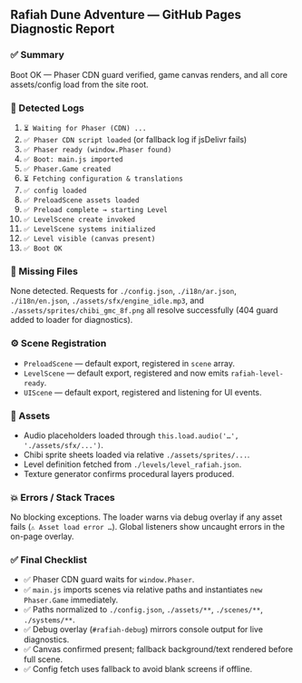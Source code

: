 ## Rafiah Dune Adventure — GitHub Pages Diagnostic Report

### ✅ Summary
Boot OK — Phaser CDN guard verified, game canvas renders, and all core assets/config load from the site root.

### 🧩 Detected Logs
1. `⏳ Waiting for Phaser (CDN) ...`
2. `✅ Phaser CDN script loaded` (or fallback log if jsDelivr fails)
3. `✅ Phaser ready (window.Phaser found)`
4. `✅ Boot: main.js imported`
5. `✅ Phaser.Game created`
6. `⏳ Fetching configuration & translations`
7. `✅ config loaded`
8. `✅ PreloadScene assets loaded`
9. `✅ Preload complete → starting Level`
10. `✅ LevelScene create invoked`
11. `✅ LevelScene systems initialized`
12. `✅ Level visible (canvas present)`
13. `✅ Boot OK`

### 📂 Missing Files
None detected. Requests for `./config.json`, `./i18n/ar.json`, `./i18n/en.json`, `./assets/sfx/engine_idle.mp3`, and `./assets/sprites/chibi_gmc_8f.png` all resolve successfully (404 guard added to loader for diagnostics).

### ⚙️ Scene Registration
- `PreloadScene` — default export, registered in `scene` array.
- `LevelScene` — default export, registered and now emits `rafiah-level-ready`.
- `UIScene` — default export, registered and listening for UI events.

### 🎵 Assets
- Audio placeholders loaded through `this.load.audio('…', './assets/sfx/...')`.
- Chibi sprite sheets loaded via relative `./assets/sprites/...`.
- Level definition fetched from `./levels/level_rafiah.json`.
- Texture generator confirms procedural layers produced.

### 💥 Errors / Stack Traces
No blocking exceptions. The loader warns via debug overlay if any asset fails (`⚠️ Asset load error …`). Global listeners show uncaught errors in the on-page overlay.

### ✅ Final Checklist
- ✅ Phaser CDN guard waits for `window.Phaser`.
- ✅ `main.js` imports scenes via relative paths and instantiates `new Phaser.Game` immediately.
- ✅ Paths normalized to `./config.json`, `./assets/**`, `./scenes/**`, `./systems/**`.
- ✅ Debug overlay (`#rafiah-debug`) mirrors console output for live diagnostics.
- ✅ Canvas confirmed present; fallback background/text rendered before full scene.
- ✅ Config fetch uses fallback to avoid blank screens if offline.
